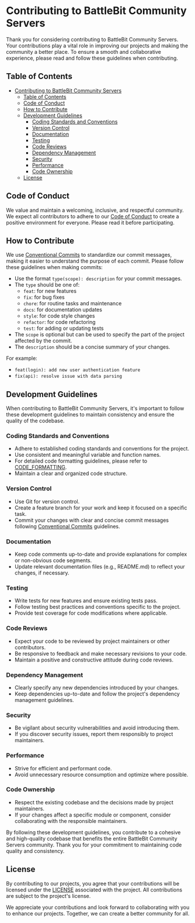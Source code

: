 # Contributing to BattleBit Community Servers

Thank you for considering contributing to BattleBit Community Servers. Your contributions play a vital role in improving our projects and making the community a better place. To ensure a smooth and collaborative experience, please read and follow these guidelines when contributing.

## Table of Contents

- [Contributing to BattleBit Community Servers](#contributing-to-battlebit-community-servers)
  - [Table of Contents](#table-of-contents)
  - [Code of Conduct](#code-of-conduct)
  - [How to Contribute](#how-to-contribute)
  - [Development Guidelines](#development-guidelines)
    - [Coding Standards and Conventions](#coding-standards-and-conventions)
    - [Version Control](#version-control)
    - [Documentation](#documentation)
    - [Testing](#testing)
    - [Code Reviews](#code-reviews)
    - [Dependency Management](#dependency-management)
    - [Security](#security)
    - [Performance](#performance)
    - [Code Ownership](#code-ownership)
  - [License](#license)

## Code of Conduct

We value and maintain a welcoming, inclusive, and respectful community. We expect all contributors to adhere to our [Code of Conduct](CODE_OF_CONDUCT.md) to create a positive environment for everyone. Please read it before participating.

## How to Contribute

We use [Conventional Commits](https://www.conventionalcommits.org/en/v1.0.0/#summary) to standardize our commit messages, making it easier to understand the purpose of each commit. Please follow these guidelines when making commits:

- Use the format `type(scope): description` for your commit messages.
- The `type` should be one of:
  - `feat`: for new features
  - `fix`: for bug fixes
  - `chore`: for routine tasks and maintenance
  - `docs`: for documentation updates
  - `style`: for code style changes
  - `refactor`: for code refactoring
  - `test`: for adding or updating tests
- The `scope` is optional but can be used to specify the part of the project affected by the commit.
- The `description` should be a concise summary of your changes.

For example:
- `feat(login): add new user authentication feature`
- `fix(api): resolve issue with data parsing`

## Development Guidelines

When contributing to BattleBit Community Servers, it's important to follow these development guidelines to maintain consistency and ensure the quality of the codebase.

### Coding Standards and Conventions

- Adhere to established coding standards and conventions for the project.
- Use consistent and meaningful variable and function names.
- For detailed code formatting guidelines, please refer to [CODE_FORMATTING](CODE_FORMATTING.md).
- Maintain a clear and organized code structure.


### Version Control

- Use Git for version control.
- Create a feature branch for your work and keep it focused on a specific task.
- Commit your changes with clear and concise commit messages following [Conventional Commits](https://www.conventionalcommits.org/en/v1.0.0/#summary) guidelines.

### Documentation

- Keep code comments up-to-date and provide explanations for complex or non-obvious code segments.
- Update relevant documentation files (e.g., README.md) to reflect your changes, if necessary.

### Testing

- Write tests for new features and ensure existing tests pass.
- Follow testing best practices and conventions specific to the project.
- Provide test coverage for code modifications where applicable.

### Code Reviews

- Expect your code to be reviewed by project maintainers or other contributors.
- Be responsive to feedback and make necessary revisions to your code.
- Maintain a positive and constructive attitude during code reviews.

### Dependency Management

- Clearly specify any new dependencies introduced by your changes.
- Keep dependencies up-to-date and follow the project's dependency management guidelines.

### Security

- Be vigilant about security vulnerabilities and avoid introducing them.
- If you discover security issues, report them responsibly to project maintainers.

### Performance

- Strive for efficient and performant code.
- Avoid unnecessary resource consumption and optimize where possible.

### Code Ownership

- Respect the existing codebase and the decisions made by project maintainers.
- If your changes affect a specific module or component, consider collaborating with the responsible maintainers.

By following these development guidelines, you contribute to a cohesive and high-quality codebase that benefits the entire BattleBit Community Servers community. Thank you for your commitment to maintaining code quality and consistency.

## License

By contributing to our projects, you agree that your contributions will be licensed under the [LICENSE](LICENSE) associated with the project. All contributions are subject to the project's license.

We appreciate your contributions and look forward to collaborating with you to enhance our projects. Together, we can create a better community for all.
